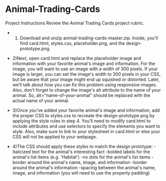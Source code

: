 # Animal-Trading-Cards
Project Instructions
Review the Animal Trading Cards project rubric.

- 1) Download and unzip animal-trading-cards-master.zip. Inside, you'll find card.html, styles.css, placeholder.png,
and the design-prototype.png. 

- 2)Next, open card.html and replace the placeholder image and information with your favorite animal's image and information.
For the image, you will want to use an image with a width of 300 pixels. If your image is larger, you can set the image's width
to 300 pixels in your CSS, but be aware that your image might end up squished or distorted. Later, we’ll talk
about how you can fix this problem using responsive images. Also, don't forget to change the image's alt attribute to the name of 
your animal. So, alt="name-of-your-animal" should be replaced with the actual name of your animal.

- 3)Once you've added your favorite animal's image and information, add the proper CSS to styles.css to recreate the design-prototype.png by applying the style rules in step 4. You’ll need to modify card.html to include attributes and use selectors to specify the elements you want to style. Also, make sure to link to your stylesheet in card.html or else your CSS will not be applied to your webpage.

- 4)The CSS should apply these styles to match the design prototype:
        -italicized text for the animal's interesting fact
        -bolded labels for the animal's list items (e.g. 'Habitat')
        -no dots for the animal's list items
        -border around the animal's name, image, and information
        -border around the animal's information
        -spacing between the animal's name, image, and information (you will need to use the property padding)
